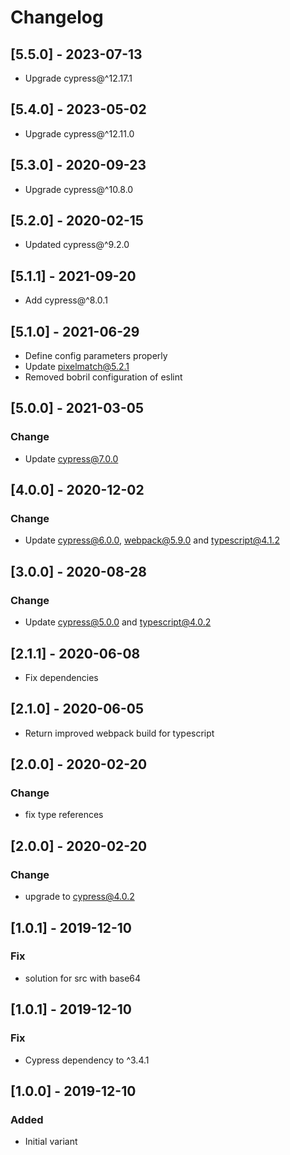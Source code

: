 # Changelog

## [5.5.0] - 2023-07-13

-   Upgrade cypress@^12.17.1

## [5.4.0] - 2023-05-02

-   Upgrade cypress@^12.11.0

## [5.3.0] - 2020-09-23

-   Upgrade cypress@^10.8.0

## [5.2.0] - 2020-02-15

-   Updated cypress@^9.2.0

## [5.1.1] - 2021-09-20

-   Add cypress@^8.0.1

## [5.1.0] - 2021-06-29

-   Define config parameters properly
-   Update pixelmatch@5.2.1
-   Removed bobril configuration of eslint

## [5.0.0] - 2021-03-05

### Change

-   Update cypress@7.0.0

## [4.0.0] - 2020-12-02

### Change

-   Update cypress@6.0.0, webpack@5.9.0 and typescript@4.1.2

## [3.0.0] - 2020-08-28

### Change

-   Update cypress@5.0.0 and typescript@4.0.2

## [2.1.1] - 2020-06-08

-   Fix dependencies

## [2.1.0] - 2020-06-05

-   Return improved webpack build for typescript

## [2.0.0] - 2020-02-20

### Change

-   fix type references

## [2.0.0] - 2020-02-20

### Change

-   upgrade to cypress@4.0.2

## [1.0.1] - 2019-12-10

### Fix

-   solution for src with base64

## [1.0.1] - 2019-12-10

### Fix

-   Cypress dependency to ^3.4.1

## [1.0.0] - 2019-12-10

### Added

-   Initial variant
